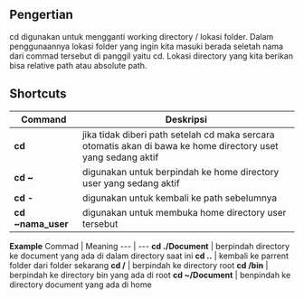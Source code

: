## Pengertian

cd digunakan untuk mengganti working directory / lokasi folder. Dalam penggunaannya lokasi folder yang ingin kita masuki berada seletah nama dari commad tersebut di panggil yaitu cd. Lokasi directory yang kita berikan bisa relative path atau absolute path.

## Shortcuts
Command | Deskripsi
--- | ---
**cd** | jika tidak diberi path setelah cd maka sercara otomatis akan di bawa ke home directory uset yang sedang aktif
**cd ~** | digunakan untuk berpindah ke home directory user yang sedang aktif
**cd -** | digunakan untuk kembali ke path sebelumnya
**cd ~nama_user** | digunakan untuk membuka home directory user tersebut

**Example**
Commad | Meaning
--- | ---
**cd ./Document** | berpindah directory ke document yang ada di dalam directory saat ini
**cd ..** | kembali ke parrent folder dari folder sekarang
**cd /** | berpindah ke directory root
**cd /bin** | berpindah ke directory bin yang ada di root
**cd ~/Document** | benpindah ke directory document yang ada di home